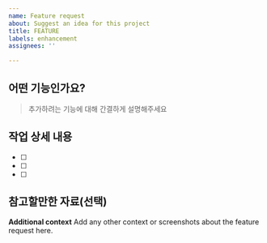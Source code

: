 ```yaml
---
name: Feature request
about: Suggest an idea for this project
title: FEATURE
labels: enhancement
assignees: ''

---
```


## 어떤 기능인가요?

> 추가하려는 기능에 대해 간결하게 설명해주세요

## 작업 상세 내용

- [ ] 
- [ ] 
- [ ] 

## 참고할만한 자료(선택)

**Additional context**
Add any other context or screenshots about the feature request here.
